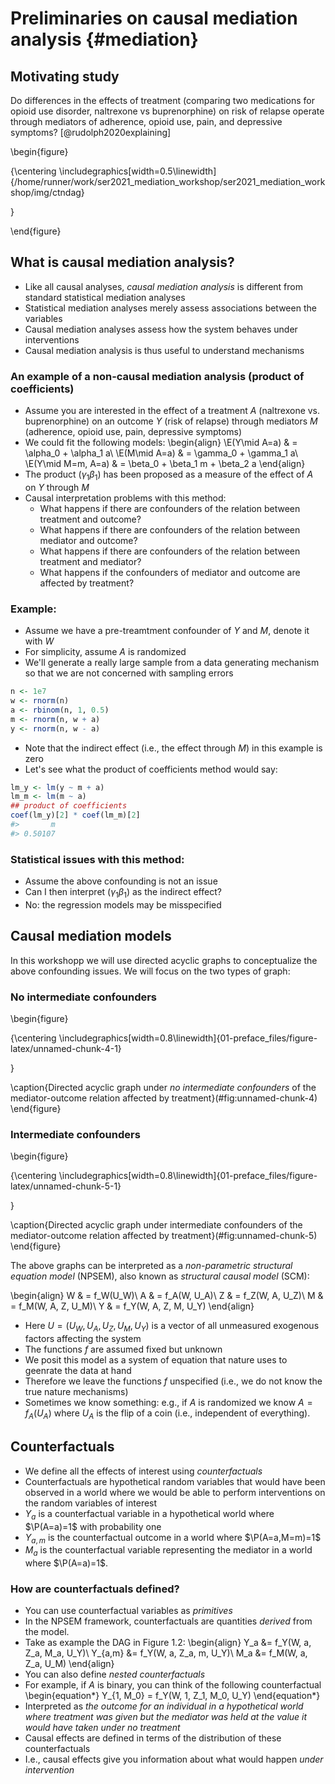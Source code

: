 # Preliminaries on causal mediation analysis {#mediation}

## Motivating study

Do differences in the effects of treatment (comparing two medications for opioid use disorder, naltrexone vs buprenorphine) on risk of relapse operate through  mediators of adherence, opioid use, pain, and depressive symptoms? [@rudolph2020explaining]
<!--
ID: Need to fix format of the following figure
-->

\begin{figure}

{\centering \includegraphics[width=0.5\linewidth]{/home/runner/work/ser2021_mediation_workshop/ser2021_mediation_workshop/img/ctndag} 

}

\end{figure}

## What is causal mediation analysis?

- Like all causal analyses, _causal mediation analysis_ is different from
  standard statistical mediation analyses
- Statistical mediation analyses merely assess associations between the variables
- Causal mediation analyses assess how the system behaves under interventions
- Causal mediation analysis is thus useful to understand mechanisms

### An example of a non-causal mediation analysis (product of coefficients)

- Assume you are interested in the effect of a treatment $A$ (naltrexone vs. buprenorphine) on an outcome $Y$ (risk of relapse) through mediators $M$
  (adherence, opioid use, pain, depressive symptoms)
- We could fit the following models:
    \begin{align}
      \E(Y\mid A=a) & = \alpha_0 + \alpha_1 a\\
      \E(M\mid A=a) & = \gamma_0 + \gamma_1 a\\
      \E(Y\mid M=m, A=a) & = \beta_0 + \beta_1 m + \beta_2 a
    \end{align}
- The product $(\gamma_1\beta_1)$ has been proposed as a measure of the effect
  of $A$ on $Y$ through $M$
- Causal interpretation problems with this method:
  - What happens if there are confounders of the relation between treatment and outcome?
  - What happens if there are confounders of the relation between mediator and outcome?
  - What happens if there are confounders of the relation between treatment and mediator?
  - What happens if the confounders of mediator and outcome are affected by treatment?
### Example:
- Assume we have a pre-treamtment confounder of $Y$ and $M$, denote it with $W$
- For simplicity, assume $A$ is randomized
- We'll generate a really large sample from a data generating mechanism so that we are not concerned with sampling errors

```r
n <- 1e7
w <- rnorm(n)
a <- rbinom(n, 1, 0.5)
m <- rnorm(n, w + a)
y <- rnorm(n, w - a)
```
- Note that the indirect effect (i.e., the effect through $M$) in this example is zero
- Let's see what the product of coefficients method would say:

```r
lm_y <- lm(y ~ m + a)
lm_m <- lm(m ~ a)
## product of coefficients
coef(lm_y)[2] * coef(lm_m)[2]
#>       m 
#> 0.50107
```


### Statistical issues with this method:
  - Assume the above confounding is not an issue
  - Can I then interpret $(\gamma_1\beta_1)$ as the indirect effect?
  - No: the regression models may be misspecified

## Causal mediation models

In this workshopp we will use directed acyclic graphs to conceptualize the above
confounding issues. We will focus on the two types of graph:

### No intermediate confounders

\begin{figure}

{\centering \includegraphics[width=0.8\linewidth]{01-preface_files/figure-latex/unnamed-chunk-4-1} 

}

\caption{Directed acyclic graph under *no intermediate confounders* of the mediator-outcome relation affected by treatment}(\#fig:unnamed-chunk-4)
\end{figure}

### Intermediate confounders

\begin{figure}

{\centering \includegraphics[width=0.8\linewidth]{01-preface_files/figure-latex/unnamed-chunk-5-1} 

}

\caption{Directed acyclic graph under intermediate confounders of the mediator-outcome relation affected by treatment}(\#fig:unnamed-chunk-5)
\end{figure}

The above graphs can be interpreted as a _non-parametric structural equation model_
(NPSEM), also known as _structural causal model_ (SCM):

\begin{align}
  W & = f_W(U_W)\\
  A & = f_A(W, U_A)\\
  Z & = f_Z(W, A, U_Z)\\
  M & = f_M(W, A, Z, U_M)\\
  Y & = f_Y(W, A, Z, M, U_Y)
\end{align}

- Here $U=(U_W, U_A, U_Z, U_M, U_Y)$ is a vector of all unmeasured exogenous
  factors affecting the system
- The functions $f$ are assumed fixed but unknown
- We posit this model as a system of equation that nature uses to geenrate the
  data at hand
- Therefore we leave the functions $f$ unspecified (i.e., we do not know the
  true nature mechanisms)
- Sometimes we know something: e.g., if $A$ is randomized we know $A=f_A(U_A)$
  where $U_A$ is the flip of a coin (i.e., independent of everything).

## Counterfactuals

- We define all the effects of interest using _counterfactuals_
- Counterfactuals are hypothetical random variables that would have been
  observed in a world where we would be able to perform interventions on the
  random variables of interest
- $Y_a$ is a counterfactual variable in a hypothetical world where $\P(A=a)=1$
  with probability one
- $Y_{a,m}$ is the counterfactual outcome in a world where $\P(A=a,M=m)=1$
- $M_a$ is the counterfactual variable representing the mediator in a world
  where $\P(A=a)=1$.

### How are counterfactuals defined?

- You can use counterfactual variables as _primitives_
- In the NPSEM framework, counterfactuals are quantities _derived_ from the
  model.
- Take as example the DAG in Figure 1.2:
  \begin{align}
    Y_a  &= f_Y(W, a, Z_a, M_a, U_Y)\\
    Y_{a,m}  &= f_Y(W, a, Z_a, m, U_Y)\\
    M_a  &= f_M(W, a, Z_a, U_M)
  \end{align}
- You can also define _nested counterfactuals_
- For example, if $A$ is binary, you can think of the following counterfactual
  \begin{equation*}
    Y_{1, M_0} = f_Y(W, 1, Z_1, M_0, U_Y)
  \end{equation*}
- Interpreted as _the outcome for an individual in a hypothetical world where
  treatment was given but the mediator was held at the value it would have
  taken under no treatment_
- Causal effects are defined in terms of the distribution of these counterfactuals
- I.e., causal effects give you information about what would happen _under intervention_

